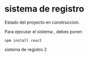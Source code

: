 <h1>sistema de registro</h1>

Estado del proyecto en construccion.

Para ejecutar el sistema , debes poner:

```npm install react```

sistema de registro 2
